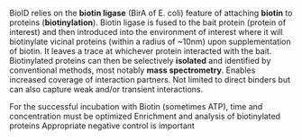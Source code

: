 BioID relies on the __biotin ligase__ (BirA of E. coli) feature of attaching __biotin__ to proteins (__biotinylation__). Biotin ligase is fused to the bait protein (protein of interest) and then introduced into the environment of interest where it will biotinylate vicinal proteins (within a radius of ~10nm) upon supplementation of biotin. It leaves a trace at whichever protein interacted with the bait. Biotinylated proteins can then be selectively __isolated__ and identified by conventional methods, most notably __mass spectrometry__. Enables increased coverage of interaction partners. Not limited to direct binders but can also capture weak and/or transient interactions. 

For the successful incubation with Biotin (sometimes ATP), time and concentration must be optimized
Enrichment and analysis of biotinylated proteins
Appropriate negative control is important